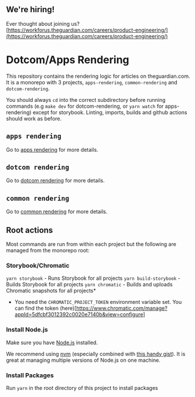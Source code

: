 ## We're hiring!

Ever thought about joining us?
[https://workforus.theguardian.com/careers/product-engineering/](https://workforus.theguardian.com/careers/product-engineering/)

# Dotcom/Apps Rendering

This repository contains the rendering logic for articles on theguardian.com. It is a monorepo with 3 projects, `apps-rendering`, `common-rendering` and `dotcom-rendering`.

You should always `cd` into the correct subdirectory before running commands (e.g `make dev` for dotcom-rendering, or `yarn watch` for apps-rendering) except for storybook. Linting, imports, builds and github actions should work as before.

## `apps rendering`

Go to [apps rendering](apps-rendering/README.md) for more details.

## `dotcom rendering`

Go to [dotcom rendering](dotcom-rendering/README.md) for more details.

## `common rendering`

Go to [common rendering](common-rendering/README.md) for more details.

## Root actions

Most commands are run from within each project but the following are managed from the monorepo root:

### Storybook/Chromatic

`yarn storybook` - Runs Storybook for all projects
`yarn build-storybook` - Builds Storybook for all projects
`yarn chromatic` - Builds and uploads Chromatic snapshots for all projects\*

-   You need the `CHROMATIC_PROJECT_TOKEN` environment variable set. You can find the token (here)[https://www.chromatic.com/manage?appId=5dfcbf3012392c0020e7140b&view=configure]

### Install Node.js

Make sure you have [Node.js](https://nodejs.org) installed.

We recommend using [nvm](https://github.com/creationix/nvm) (especially combined with [this handy gist](https://gist.github.com/sndrs/5940e9e8a3f506b287233ed65365befb)). It is great at managing multiple versions of Node.js on one machine.

### Install Packages

Run `yarn` in the root directory of this project to install packages

